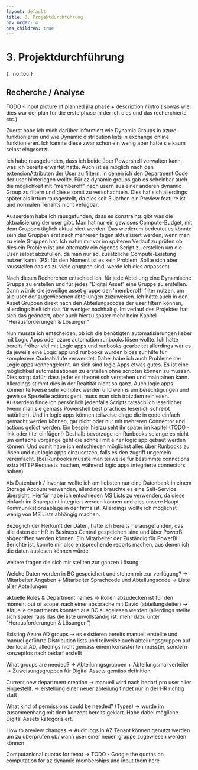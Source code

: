 ```yaml
---
layout: default
title: 3. Projektdurchführung
nav_order: 4
has_children: true
---
```


# 3. Projektdurchführung 
{: .no_toc }

## Recherche / Analyse

TODO - input picture of planned jira phase + description / intro ( sowas wie: dies war der plan für die erste phase in der ich dies und das recherchierte etc.)

Zuerst habe ich mich darüber informiert wie Dynamic Groups in azure funktionieren und wie Dynamic distribution lists in exchange online funktionieren.
Ich kannte diese zwar schon ein wenig aber hatte sie kaum selbst eingesetzt. 

Ich habe rausgefunden, dass ich beide über Powershell verwalten kann, was ich bereits erwartet hatte. Auch ist es möglich nach den extensionAttributen der User zu filtern, in denen ich den Department Code der user hinterlegen wollte.
Für az dynamic groups gab es scheinbar auch die möglichkeit mit "memberoff" nach usern aus einer anderen dynamic Group zu filtern und diese somit zu verschachteln. Dies hat sich allerdings später als irrtum rausgestellt, da dies seit 3 Jarhen ein Preview feature ist und normalen Tenants nicht vefügbar. 

Ausserdem habe ich rausgefunden, dass es constraints gibt was die aktualisierung der user gibt. Man hat nur ein gewisses Compute-Budget, mit dem Gruppen täglich aktualisiert werden. Das wiederum bedeutet es könnte sein das Gruppen erst nach mehreren tagen aktualisiert werden, wenn man zu viele Gruppen hat. Ich nahm mir vor im späteren Verlauf zu prüfen ob dies ein Problem ist und alternativ ein eigenes Script zu erstellen um die User selbst abzufüllen, da man nur so, zusätzliche Compute-Leistung nutzen kann. (PS: für den Moment ist es kein Problem. Sollte sich aber rausstellen das es zu viele gruppen sind, werde ich dies anpassen)

Nach diesen Recherchen entschied ich, für jede Abteilung eine Dynamische Gruppe zu erstellen und für jedes "Digital Asset" eine Gruppe zu erstellen. Dann würde die jeweilige asset gruppe den 'memberoff' filter nutzen, um alle user der zugewiesenen abteilungen zuzuweisen. Ich hätte auch in den Asset Gruppen direkt nach den Abteilungscodes der user filtern können, allerdings hielt ich das für weniger nachhaltig. Im verlauf des Projektes hat sich das geändert, aber auch hierzu später mehr beim Kapitel "Herausforderungen & Lösungen"


Nun musste ich entscheiden, ob ich die benötigten automatisierungen lieber mit Logic Apps oder azure automation runbooks lösen wollte.
Ich hatte bereits früher viel mit Logic apps und runbooks gearbeitet allerdings war es da jeweils eine Logic app und runbooks wurden bloss zur hilfe für komplexere Codeabläufe verwendet. 
Dabei habe ich auch Probleme der Logic apps kennengelernt. An sich sind logic Apps etwas gutes. Es ist eine möglichkeit automatisationen zu erstellen ohne scripten können zu müssen. Dies sorgt dafür, dass jeder es theoretisch verstehen und maintainen kann. Allerdings stimmt dies in der Realtität nicht so ganz. Auch logic apps können teilweise sehr komplex werden und wenns um berechtigungen und gewisse Spezielle actions geht, muss man sich trotzdem reinlesen.
Ausserdem finde ich persönlich jedenfalls Scripts tatsächlich leserlicher (wenn man sie gemäss Powershell best practices leserlich schreibt natürlich). Und in logic apps können teilweise dinge die in code einfach gemacht werden können, gar nicht oder nur mit mehreren Connector und actions gelöst werden. Ein bespiel hierzu seht ihr später im kapitel (TODO - link oder titel einfügen!)
Deshalb bevorzuge ich Runbooks solange es nicht um einfache vorgänge geht die schnell mit einer logic app gebaut werden können. Und somit habe ich entschieden möglichst alles über Runbooks zu lösen und nur logic apps einzusetzen, falls es den zugriff ungemein vereinfacht. (bei Runbooks müsste man teilweise für bestimmte connctions extra HTTP Requests machen, während logic apps integrierte connectors haben)

Als Datenbank / Inventar wollte ich am liebsten nur eine Datenbank in einem Storage Account verwenden, allerdings brauchte es eine Self-Service übersicht. Hierfür habe ich entschieden MS Lists zu verwenden, da diese einfach im Sharepoint integriert werden können und dies unsere Haupt-Kommunikationsablage in der firma ist.
Allerdings wollte ich möglichst wenig von MS Lists abhängig machen.

Bezüglich der Herkunft der Daten, hatte ich bereits herausgefunden, das alle daten der HR in Business Central gespeichert sind und über PowerBI abgegriffen werden können. Ein Mitarbeiter der Zuständig für PowerBi Berichte ist, konnte mir also entsprechende reports machen, aus denen ich die daten auslesen können würde. 

weitere fragen die sich mir stellten zur ganzen Lösung:

Welche Daten werden in BC gespeichert und stehen mir zur verfügung?
    -> Mitarbeiter Angaben + Mitarbeiter Sprachcode und Abteilungscode
    -> Liste aller Abteilungen

aktuelle Roles & Department names 
    -> Rollen abzudecken ist für den moment out of scope, nach einer absprache mit David (abteilungsleiter)
    -> Aktuelle departments konnten aus BC ausgelesen werden (allerdings stellte sich später raus das die liste unvollständig ist. mehr dazu unter "Herausforderungen & Lösungen")

Existing Azure AD groups
-> es existieren bereits manuell erstellte und manuel geführte Distribution lists und teilweise auch abteilungsgruppen auf der local AD, alledings nicht gemäss einem konsistenten musster, sondern konzeptlos nach bedarf erstellt

What groups are needed?
 -> Abteilunngsgruppen + Abteilungsmailverteiler
 -> Zuweisungsgruppen für Digital Assets gemäss definition

Current new department creation
    -> manuell wird nach bedarf pro user alles eingestellt.
    -> erstellung einer neuer abteilung findet nur in der HR richtig statt

What kind of permissions could be needed? (Types)
 -> wurde im zusammenhang mit dem konzept bereits geklärt. Habe dabei mögliche Digital Assets kategorisiert.

How to areview changes
    -> Audit logs in AZ Tenant können genutzt werden um zu überprüfen ob/ wann user einer neuen gruppe zugewiesen werden können

Computanional quotas for tenat
    ->  TODO - Google the quotas on computation for az dynamic memberships and input them here
